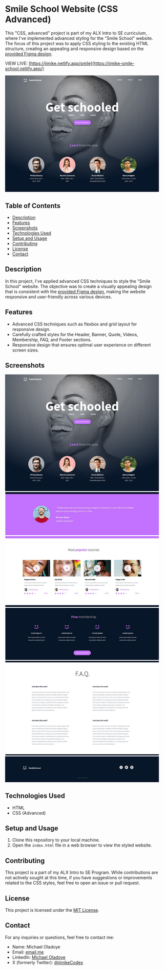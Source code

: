 # Smile School Website (CSS Advanced)

This "CSS, advanced" project is part of my ALX Intro to SE curriculum, where I've implemented advanced styling for the "Smile School" website. The focus of this project was to apply CSS styling to the existing HTML structure, creating an appealing and responsive design based on the [provided Figma design](https://www.figma.com/file/dyYL6Ku4WG7vsdpwvlcJZC/Homepage).

VIEW LIVE: [https://jimike.netlify.app/smile](https://jimike-smile-school.netlify.app/)

![Smile School Website Preview](assets/images/header,%20banner.jpeg)

## Table of Contents

- [Description](#description)
- [Features](#features)
- [Screenshots](#screenshots)
- [Technologies Used](#technologies-used)
- [Setup and Usage](#setup-and-usage)
- [Contributing](#contributing)
- [License](#license)
- [Contact](#contact)

## Description

In this project, I've applied advanced CSS techniques to style the "Smile School" website. The objective was to create a visually appealing design that is consistent with the [provided Figma design](https://www.figma.com/file/dyYL6Ku4WG7vsdpwvlcJZC/Homepage), making the website responsive and user-friendly across various devices.

## Features

- Advanced CSS techniques such as flexbox and grid layout for responsive design.
- Carefully crafted styles for the Header, Banner, Quote, Videos, Membership, FAQ, and Footer sections.
- Responsive design that ensures optimal user experience on different screen sizes.

## Screenshots

![Smile School Header and Banner](assets/images/header,%20banner.jpeg)
![Quote Section](assets/images/quote.jpeg)
![Videos Section](assets/images/video.jpeg)
![Membership Section](assets/images/membership.jpeg)
![FAQ Section](assets/images/faq.jpeg)
![Footer](assets/images/footer.jpeg)

## Technologies Used

- HTML
- CSS (Advanced)

## Setup and Usage

1. Clone this repository to your local machine.
2. Open the `index.html` file in a web browser to view the styled website.

## Contributing

This project is a part of my ALX Intro to SE Program. While contributions are not actively sought at this time, if you have suggestions or improvements related to the CSS styles, feel free to open an issue or pull request.

## License

This project is licensed under the [MIT License](https://mit-license.org).

## Contact

For any inquiries or questions, feel free to contact me:

- Name: Michael Oladoye
- Email: [email me](mailto:oladoyemike@gmail.com)
- LinkedIn: [Michael Oladoye](https://www.linkedin.com/in/jimike/)
- X (formerly Twitter): [@jimikeCodes](https://twitter.com/jimikeCodes)
